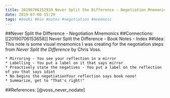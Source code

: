 ```yaml
---
title: 20190706152939 Never Split the Difference - Negotiation Mnemonics
date: 2019-07-06 15:29
tags: #books #bio #notes #negotiation #mnemonic
---
```

##Never Split the Difference - Negotiation Mnemonics
##Connections:
[[20190706153658]] Never Split the Difference - Book Notes - Index
##Idea:
This note is some visual mnemonics I was creating for the negotiation steps from *Never Split the Difference* by Chris Voss.


	* Mirroring - You see your reflection in a mirror
	* Labelling - You put a label on it that says mirror
	* Proactively state the negatives - You put a label on the reflection of you that says idiot
	* No begins the negotiationYour reflection says book nooo!
	* Summarize, get to "That's right!"


##References:
[@voss_never_nodate] 